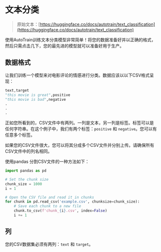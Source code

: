 # 文本分类

> 原始文本：[https://huggingface.co/docs/autotrain/text_classification](https://huggingface.co/docs/autotrain/text_classification)

使用AutoTrain训练文本分类模型非常简单！将您的数据准备好并以正确的格式，然后只需点击几下，您的最先进的模型就可以准备好用于生产。

## 数据格式

让我们训练一个模型来对电影评论的情感进行分类。数据应该以以下CSV格式呈现：

```py
text,target
"this movie is great",positive
"this movie is bad",negative
.
.
.
```

正如您所看到的，CSV文件中有两列。一列是文本，另一列是标签。标签可以是任何字符串。在这个例子中，我们有两个标签：`positive` 和 `negative`。您可以有任意多个标签。

如果您的CSV文件很大，您可以将其分成多个CSV文件并分别上传。请确保所有CSV文件中的列名相同。

使用pandas 分割CSV文件的一种方法如下：

```py
import pandas as pd

# Set the chunk size
chunk_size = 1000
i = 1

# Open the CSV file and read it in chunks
for chunk in pd.read_csv('example.csv', chunksize=chunk_size):
    # Save each chunk to a new file
    chunk.to_csv(f'chunk_{i}.csv', index=False)
    i += 1
```

## 列

您的CSV数据集必须有两列：`text` 和 `target`。
